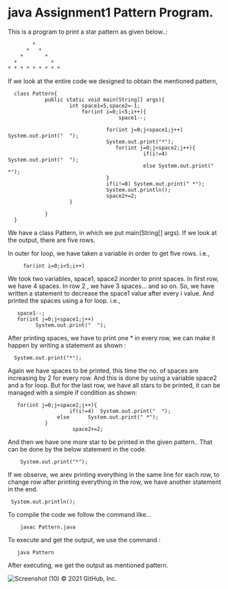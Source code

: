 
# java Assignment1 Pattern Program.

 This is a program to print a star pattern as given below..:

 
            *
          *   *
        *       *
      *           *
    * * * * * * * * *

If we look at the entire code we designed to obtain the mentioned pattern, 

      class Pattern{
	        	public static void main(String[] args){
			         	int space1=5,space2=-1;
				            for(int i=0;i<5;i++){
				                    	space1--;
					
				                   	for(int j=0;j<space1;j++) System.out.print("  ");
				                   	System.out.print("*");
					                   for(int j=0;j<space2;j++){
					                         	if(i!=4)	 System.out.print("  ");
					                         	else System.out.print(" *");
				                   	}
				                  	if(i!=0) System.out.print(" *");
			                  		System.out.println();
			                  		space2+=2;
			           	}
				
	        	}
      }
      
      
We have a class Pattern, in which we put main(String[] args). If we look at the output, there are five rows. 

In outer for loop, we have taken a variable in order to get five rows.
i.e.,

         for(int i=0;i<5;i++)
         
We took two variables, space1, space2 inorder to print spaces. In first row, we have 4 spaces. In row 2 , we have 3 spaces... and so on. So, we have written a statement to decrease the space1 value after every i value. And printed the spaces using a for loop.
i.e.,
       
       space1--;
       for(int j=0;j<space1;j++)
             System.out.print("  ");
       
After printing spaces, we have to print one * in every row, we can make it happen by writing a statement as shown :

      System.out.print("*");
      
Again we have spaces to be printed, this time the no. of spaces are increasing by 2 for every row. And this is done by using a variable space2 and a for loop.
But for the last row, we have all stars to be printed, it can be managed with a simple if condition as shown:

       for(int j=0;j<space2;j++){
			        	if(i!=4)  System.out.print("  ");
					else      System.out.print(" *");
				}
             			 space2+=2;

And then we have one more star to be printed in the given pattern.. That can be done by the below statement in the code.

        System.out.print("*");
        
If we observe, we arev printing everything in the same line for each row, to change row after printing everything in the row, we have another statement in the end.

     System.out.println();
     
     
 To compile the code we follow the command like... 
        
        javac Pattern.java
        
 To execute and get the output, we use the command :
 
       java Pattern
       
 After executing, we get the output as mentioned pattern.
 
 ![Screenshot (10)](https://user-images.githubusercontent.com/84003516/118482300-2b70e980-b732-11eb-8d76-746311b5d0e0.png)
© 2021 GitHub, Inc.
